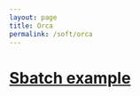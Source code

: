 ```yaml
---
layout: page
title: Orca
permalink: /soft/orca
---
```


# [Sbatch example](soft/orca/sbatch_example)
